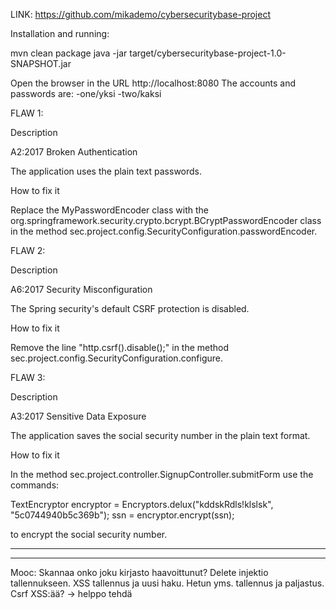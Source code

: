 LINK: https://github.com/mikademo/cybersecuritybase-project

Installation and running:

mvn clean package
java -jar target/cybersecuritybase-project-1.0-SNAPSHOT.jar

Open the browser in the URL http://localhost:8080
The accounts and passwords are:
-one/yksi
-two/kaksi

FLAW 1:

Description

A2:2017 Broken Authentication

The application uses the plain text passwords.

How to fix it

Replace the MyPasswordEncoder class with the org.springframework.security.crypto.bcrypt.BCryptPasswordEncoder class in the method sec.project.config.SecurityConfiguration.passwordEncoder.

FLAW 2:

Description

A6:2017 Security Misconfiguration

The Spring security's default CSRF protection is disabled.

How to fix it

Remove the line "http.csrf().disable();" in the method sec.project.config.SecurityConfiguration.configure.

FLAW 3:

Description

A3:2017 Sensitive Data Exposure

The application saves the social security number in the plain text format.

How to fix it

In the method sec.project.controller.SignupController.submitForm use the commands:

TextEncryptor encryptor = Encryptors.delux("kddskRdls!klslsk", "5c0744940b5c369b");
ssn = encryptor.encrypt(ssn);

to encrypt the social security number.






-------------------



--------

Mooc: Skannaa onko joku kirjasto haavoittunut? Delete injektio tallennukseen. XSS tallennus ja uusi haku. Hetun yms. tallennus ja paljastus. Csrf XSS:ää? -> helppo tehdä

